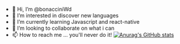- 👋 Hi, I’m @bonacciniWd
- 👀 I’m interested in discover new languages
- 🌱 I’m currently learning Javascript and react-native
- 💞️ I’m looking to collaborate on what i can
- 📫 How to reach me ... you'll never do it!
[![Anurag's GitHub stats](https://github-readme-stats.vercel.app/api?username=bonacciniWd)](https://github.com/bonacciniWd/github-readme-stats)
<!---
bonacciniWd/bonacciniWd is a ✨ special ✨ repository because its `README.md` (this file) appears on your GitHub profile.
You can click the Preview link to take a look at your changes.
--->
